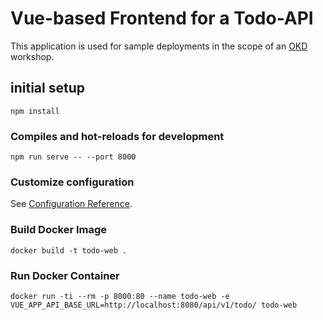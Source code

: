 # Vue-based Frontend for a Todo-API
This application is used for sample deployments in the scope of an [OKD](https://www.okd.io) workshop.

## initial setup
```
npm install
```

### Compiles and hot-reloads for development
```
npm run serve -- --port 8000
```

### Customize configuration
See [Configuration Reference](https://cli.vuejs.org/config/).

### Build Docker Image
```
docker build -t todo-web .
```

### Run Docker Container
```
docker run -ti --rm -p 8000:80 --name todo-web -e VUE_APP_API_BASE_URL=http://localhost:8080/api/v1/todo/ todo-web
```
